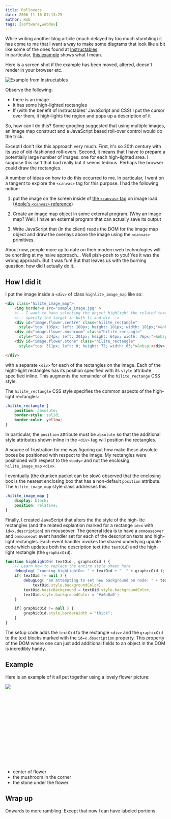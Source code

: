 ```yaml
---
title: Rollovers
date: 2006-11-16 07:13:25
author: Rob
tags: [software,webdev]
---
```


While writing another blog article (much delayed by too much
stumbling) it has come to me that I want a way to make some diagrams
that look like a bit like some of the ones found at [Instructables][instructables].  
In particular, [this example][instructables example] shows what I mean.

Here is a screen shot if the example has been moved, altered, doesn't render in your browser
etc.

![Example from Instructables][instructables_example]

Observe the following:

*	there is an image
*	it has some high-lighted rectangles
* 	If (with the benefit of Instructables' JavaScript and CSS)
	I put the cursor over them, it high-lights the region and
	pops up a description of it

So, how can I do this?  Some googling suggested that using multiple
images, an image map construct and a JavaScript based roll-over
control would do the trick.

Except I don't like this approach very much. First, it's so 20th
century with its use of old-fashioned roll-overs. Second, it means
that I have to prepare a potentially large number of images: one
for each high-lighted area.  I suppose this isn't that bad really
but it seems tedious.  Perhaps the browser could draw the rectangles.

A number of ideas on how to do this occurred to me. In particular,
I went on a tangent to explore the `<canvas>` tag for this purpose. I had
the following notion:

1.	put the image on the screen inside of [the `<canvas>` tag][canvas] on image load.   ([Apple's `<canvas>` reference][canvas_apple])

2.	Create an image map object in some external program.  (Why an image map? Well,
	I have an external program that can actually save its output

3.	Write JavaScript that (in the client) reads the DOM for the image map object
	and draw the overlays above the image using the `<canvas>` primitives.
	
About now, people more up to date on their modern web technologies will be chortling
at my naive approach...  Well pish-posh to you!  Yes it was the wrong approach. But it
was fun!  But that leaves us with the burning question: how did I actually do it.

How I did it
------------------
I put the image inside a `<div>` of class `highlite_image_map` like so:

```html
<div class="hilite_image_map">    
	<img border=0 src="sample_image.jpg" >
	<!-- I want to have selecting the object highlight the related text -->
	<!-- specify the target in both li and div -->
	<div id="image.flower.centre" class="hilite_rectangle" 
	  style="top: 105px; left: 100px; height: 101px; width: 101px;">&nbsp;</div>
	<div id="image.flower.mushroom" class="hilite_rectangle" 
	  style="top: 324px; left: 201px; height: 64px; width: 76px;">&nbsp;</div>
	<div id="image.flower.stone" class="hilite_rectangle" 
	  style="top: 311px; left: 0; height: 72; width: 63;">&nbsp;</div>

</div>
```

with a separate `<div>` for each of the rectangles on the image. Each
of the hight-light rectangles has its position specified with its
`style` attribute specified inline. This augments the remainder of the
`hilite_rectange` CSS style.

The `hilite_rectangle` CSS style specifies the common aspects of the
high-light rectangles:

```css
.hilite_rectangle {
	position: absolute;
	border-style: solid;
	border-color: yellow;
}
```

In particular, the `position` attribute must be `absolute` so that the
additional style attributes shown inline in the `<div>` tag will position
the rectangles.

A source of frustration for me was figuring out how make these absolute
boxes be positioned with respect to the image.  My rectangles were 
positioned with respect to the `<body>` and not the enclosing `hilite_image_map`
`<div>`. 

I eventually (the drunken packet can be slow) observed that the enclosing box is
the nearest enclosing box that has a non-default `position` attribute.  The `hilite_image_map`
style class addresses this. 

```css
.hilite_image_map {
	display: block;
	position: relative;
}
```

Finally, I created JavaScript that alters the the style of the
high-lite rectangles (and the related explantion marked for a
rectange `id=x` with `id=x.description`) on mouseover.  The general
idea is to have a `onmouseover` and `onmouseout` event handler set
for each of the description texts and high-light rectangles. Each
event handler invokes the shared underlying update code which updates
both the description text (the `textOid`) and the high-light rectangle
(the `graphicOid`).

```javascript
function highLightOn( textOid , graphicOid ) {
	// Learn how to replace the entire style sheet here
	debugLog( "running highLightOn: " + textOid + "  " + graphicOid );
	if( textOid != null ) {
		debugLog( "am attempting to set new background on node: " + textOid  + " from " + 
			textOid.style.backgroundColor);
		textOid.basicBackground = textOid.style.backgroundColor;
		textOid.style.backgroundColor = '#a0a0a0';
	}

	if( graphicOid != null ) {
		graphicOid.style.borderWidth = "thick";
	}
}
```

The setup code adds the `textOid` to the rectangle `<div>` and the `graphicOid` to the
text blocks marked with the `id=x.description` property.  This property of the DOM where
one can just add additional fields to an object in the DOM is incredibly handy.

Example
-------------
Here is an example of it all put together using a lovely flower picture:

<script src="highlights.js" language="javascript" type="text/javascript"></script>
<link type="text/css" rel="stylesheet" href="highlights.css">

<div class="hilite_image_map">    
	<!-- what if you make the image be positioned absolute inside of the containing box -->
	<img style="position: relative; "border=0 src="sample_image.jpg" >
	<!-- I want to have selecting the object highlight the related text -->
	<!-- specify the target in both li and div -->
	<div id="image.flower.centre" class="hilite_rectangle" 
	  style="top: 105px; left: 100px; height: 101px; width: 101px;">&nbsp;</div>
	<div id="image.flower.mushroom" class="hilite_rectangle" 
	  style="top: 324px; left: 201px; height: 64px; width: 76px;">&nbsp;</div>
	<div id="image.flower.stone" class="hilite_rectangle" 
	  style="top: 311px; left: 0px; height: 72px; width: 63px;">&nbsp;</div>

</div>

<ul>
	<!-- design pattern:  the .description is added... -->
	<li id="image.flower.centre.description">center of flower</li>
	<li id="image.flower.mushroom.description">the mushroom in the corner</li>
	<li id="image.flower.stone.description">the stone under the flower</li>
</ul>


Wrap up
-------------
Onwards to more rambling. Except that now I can have labeled portions.  



[canvas_apple]: http://developer.apple.com/documentation/AppleApplications/Reference/SafariJSRef/Classes/Canvas.html
[canvas]: http://en.wikipedia.org/wiki/Canvas_(HTML_element)
[instructables]: http://www.instructables.com/
[instructables example]: http://www.instructables.com/id/EJ9HXQ2V7PEPH67OHS/
[instructables_example]: instructables_example.png
[basic_rollover]: http://www.irt.org/articles/js026/index.htm#4
